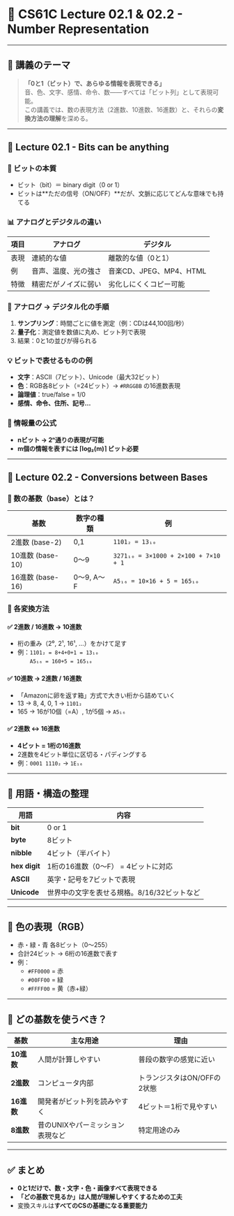 # 📘 CS61C Lecture 02.1 & 02.2 - Number Representation

---

## 🧠 講義のテーマ

> **「0と1（ビット）で、あらゆる情報を表現できる」**  
> 音、色、文字、感情、命令、数——すべては「ビット列」として表現可能。  
> この講義では、数の表現方法（2進数、10進数、16進数）と、それらの**変換方法の理解**を深める。

---

## 🧮 Lecture 02.1 - Bits can be anything

### 🎯 ビットの本質

- ビット（bit）＝ binary digit（0 or 1）
- ビットは**ただの信号（ON/OFF）**だが、文脈に応じてどんな意味でも持てる

### 📊 アナログとデジタルの違い

| 項目 | アナログ | デジタル |
|------|----------|-----------|
| 表現 | 連続的な値 | 離散的な値（0と1） |
| 例 | 音声、温度、光の強さ | 音楽CD、JPEG、MP4、HTML |
| 特徴 | 精密だがノイズに弱い | 劣化しにくくコピー可能 |

### 🔁 アナログ → デジタル化の手順

1. **サンプリング**：時間ごとに値を測定（例：CDは44,100回/秒）
2. **量子化**：測定値を数値に丸め、ビット列で表現
3. 結果：0と1の並びが得られる

### 💡 ビットで表せるものの例

- **文字**：ASCII（7ビット）、Unicode（最大32ビット）
- **色**：RGB各8ビット（=24ビット）→ `#RRGGBB` の16進数表現
- **論理値**：true/false = 1/0
- **感情、命令、住所、記号…**

### 📐 情報量の公式

- **nビット → 2ⁿ通りの表現が可能**
- **m個の情報を表すには ⌈log₂(m)⌉ ビット必要**

---

## 🔁 Lecture 02.2 - Conversions between Bases

### 🔢 数の基数（base）とは？

| 基数 | 数字の種類 | 例 |
|------|------------|-----|
| 2進数 (base-2) | 0,1 | `1101₂ = 13₁₀` |
| 10進数 (base-10) | 0〜9 | `3271₁₀ = 3×1000 + 2×100 + 7×10 + 1` |
| 16進数 (base-16) | 0〜9, A〜F | `A5₁₆ = 10×16 + 5 = 165₁₀` |

### 🧮 各変換方法

#### ✅ 2進数 / 16進数 → 10進数

- 桁の重み（2⁰, 2¹, 16¹, ...）をかけて足す
- 例：`1101₂ = 8+4+0+1 = 13₁₀`  
　　`A5₁₆ = 160+5 = 165₁₀`

#### ✅ 10進数 → 2進数 / 16進数

- 「Amazonに卵を返す箱」方式で大きい桁から詰めていく
- 13 → 8, 4, 0, 1 → `1101₂`
- 165 → 16が10個（=A）, 1が5個 → `A5₁₆`

#### ✅ 2進数 ↔ 16進数

- **4ビット = 1桁の16進数**
- 2進数を4ビット単位に区切る・パディングする
- 例：`0001 1110₂` → `1E₁₆`

---

## 🧱 用語・構造の整理

| 用語 | 内容 |
|------|------|
| **bit** | 0 or 1 |
| **byte** | 8ビット |
| **nibble** | 4ビット（半バイト） |
| **hex digit** | 1桁の16進数（0〜F） = 4ビットに対応 |
| **ASCII** | 英字・記号を7ビットで表現 |
| **Unicode** | 世界中の文字を表せる規格。8/16/32ビットなど |

---

## 🎨 色の表現（RGB）

- 赤・緑・青 各8ビット（0〜255）
- 合計24ビット → 6桁の16進数で表す
- 例：
  - `#FF0000` = 赤
  - `#00FF00` = 緑
  - `#FFFF00` = 黄（赤+緑）

---

## 🧭 どの基数を使うべき？

| 基数 | 主な用途 | 理由 |
|------|----------|------|
| **10進数** | 人間が計算しやすい | 普段の数字の感覚に近い |
| **2進数** | コンピュータ内部 | トランジスタはON/OFFの2状態 |
| **16進数** | 開発者がビット列を読みやすく | 4ビット＝1桁で見やすい |
| **8進数** | 昔のUNIXやパーミッション表現など | 特定用途のみ |

---

## ✅ まとめ

- **0と1だけで、数・文字・色・画像すべて表現できる**
- **「どの基数で見るか」は人間が理解しやすくするための工夫**
- 変換スキルは**すべてのCSの基礎になる重要能力**

